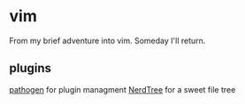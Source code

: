 # vim
From my brief adventure into vim. Someday I'll return.

## plugins
[pathogen](https://github.com/tpope/vim-pathogen) for plugin managment
[NerdTree](https://github.com/scrooloose/nerdtree) for a sweet file tree
